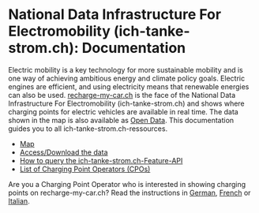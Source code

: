 # National Data Infrastructure For Electromobility (ich-tanke-strom.ch): Documentation

Electric mobility is a key technology for more sustainable mobility and is one way of achieving ambitious energy and climate policy goals. Electric engines are efficient, and using electricity means that renewable energies can also be used. [recharge-my-car.ch](https://recharge-my-car.ch) is the face of the National Data Infrastructure For Electromobility (ich-tanke-strom.ch) and shows where charging points for electric vehicles are available in real time. The data shown in the map is also available as [Open Data](https://opendata.swiss/en/dataset/ladestationen-fuer-elektroautos). This documentation guides you to all ich-tanke-strom.ch-ressources.

* [Map](https://recharge-my-car.ch)
* [Access/Download the data](https://github.com/SFOE/ichtankestrom-Documentation/blob/master/Access%20the%20data.md)
* [How to query the ich-tanke-strom.ch-Feature-API](https://github.com/SFOE/ichtankestrom-Documentation/blob/master/How%20to%20query%20DIEMO.md)
* [List of Charging Point Operators (CPOs)](https://github.com/SFOE/ichtankestrom-Documentation/blob/master/List%20of%20Charging%20Point%20Operators.md)

Are you a Charging Point Operator who is interested in showing charging points on recharge-my-car.ch? Read the instructions in [German](http://www.uvek-gis.admin.ch/BFE/DIEMO_Anleitung_Anbindung_CPO.pdf), [French](http://www.uvek-gis.admin.ch/BFE/DIEMO_Anleitung_Anbindung_CPO_FR.pdf) or [Italian](http://www.uvek-gis.admin.ch/BFE/DIEMO_Anleitung_Anbindung_CPO_IT.pdf).
